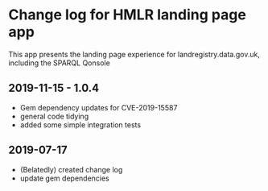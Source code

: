 # Change log for HMLR landing page app

This app presents the landing page experience for
landregistry.data.gov.uk, including the SPARQL
Qonsole

## 2019-11-15 - 1.0.4

- Gem dependency updates for CVE-2019-15587
- general code tidying
- added some simple integration tests

## 2019-07-17

- (Belatedly) created change log
- update gem dependencies
